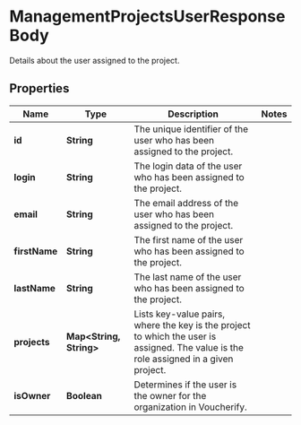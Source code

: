 

# ManagementProjectsUserResponseBody

Details about the user assigned to the project.

## Properties

| Name | Type | Description | Notes |
|------------ | ------------- | ------------- | -------------|
|**id** | **String** | The unique identifier of the user who has been assigned to the project. |  |
|**login** | **String** | The login data of the user who has been assigned to the project. |  |
|**email** | **String** | The email address of the user who has been assigned to the project. |  |
|**firstName** | **String** | The first name of the user who has been assigned to the project. |  |
|**lastName** | **String** | The last name of the user who has been assigned to the project. |  |
|**projects** | **Map&lt;String, String&gt;** | Lists key-value pairs, where the key is the project to which the user is assigned. The value is the role assigned in a given project. |  |
|**isOwner** | **Boolean** | Determines if the user is the owner for the organization in Voucherify. |  |



